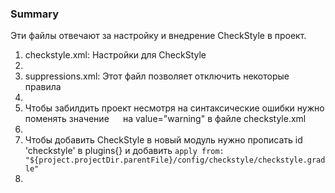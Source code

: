 ### Summary
Эти файлы отвечают за настройку и внедрение CheckStyle в проект.

<ol>
<li>checkstyle.xml: Настройки для CheckStyle <li>
<li>suppressions.xml: Этот файл позволяет отключить некоторые правила <li>

<li>Чтобы забилдить проект несмотря на синтаксические ошибки нужно поменять значение
<code> <property name="severity" value="error"/> </code> на value="warning" в файле checkstyle.xml <li>

<li> Чтобы добавить CheckStyle в новый модуль нужно прописать id 'checkstyle' в plugins{} и добавить
<code>apply from: "${project.projectDir.parentFile}/config/checkstyle/checkstyle.gradle"</code><li>
</ol>
